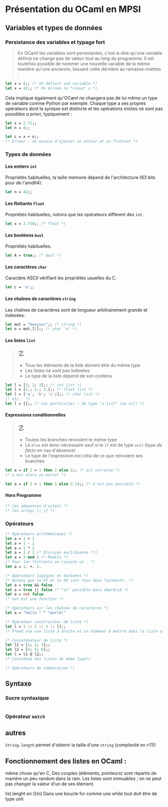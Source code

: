 # Présentation du OCaml en MPSI

## Variables et types de données

### Persistance des variables et typage fort
> En OCaml les variables sont persistantes, c'est-à-dire qu'une variable définie ne change pas de valeur tout au long du programme. Il est toutefois possible de nommer une nouvelle variable de la même manière qu'une ancienne, laissant cette dernière au ramasse-miettes :
```ocaml
let x = 8;; (* On définit une variable *)
let x = 42;; (* On écrase le "vieux" x *)
```

Cela implique également qu'OCaml ne changera pas de lui même un type de variable comme Python par exemple. Chaque type a ses propres opérateurs dont la syntaxe est distincte et les opérations mixtes ne sont pas possibles *a priori*, typiquement :
```ocaml
let x = 2.71;;
let n = 8;;

let c = x + n;;
(* Erreur : on essaie d'ajouter un entier et un flottant *)
```

### Types de données
#### Les entiers `int`
Propriétés habituelles, la taille mémoire dépend de l'architecture (63 bits pour de l'amd64).
```ocaml
let n = 42;;
```
#### Les flottants `float`
Propriétés habituelles, notons que les opérateurs différent des `int`.
```ocaml
let x = 2.718;; (* float *)
```
#### Les booléens `bool`
Propriétés habituelles.
```ocaml
let A = true;; (* bool *)
```
#### Les caractères `char`
Caractère ASCII vérifiant les propriétés usuelles du C.
```ocaml
let c = 'a';;
```
#### Les chaînes de caractères `string`
Les chaînes de caractères sont de longueur arbitrairement grande et indexées.
```ocaml
let mot = "bonjour";; (* string *)
let o = mot.[1];; (* char 'o' *)
```
#### Les listes `list`
> <big><big><big>☡</big></big></big>
> - Tous les éléments de la liste doivent être du même type 
> - Les listes ne sont pas indexées
> - Le type de la liste dépend de son contenu
```ocaml
let l = [1; 2; 3];; (* int list *)
let l = [1.; 2.; 3.];; (* float list *)
let l = ['a'; 'b'; 'c';];; (* char list *)
(* etc.. *)
let l = [];; (* cas particulier : de type "a list" (ou nil) *)
```
#### Expressions conditionnelles
> <big><big><big>☡</big></big></big>
> - Toutes les branches renvoient le même type 
> - Le `else` est donc nécessaire sauf si le `if` est de type `unit` (type *de facto* en cas d'absence)
> - Le type de l'expression est celui de ce que renvoient ses branches
```ocaml
let a = if 2 > 1 then 2 else 3;; (* est correcte *)
(* a est alors un entier *)

let a = if 2 > 1 then 5 else 3.14;; (* n'est pas possible *)
```
#### Hors Programme
```ocaml
(* les séquences d'octets *)
(* les arrays [| |] *)
```

### Opérateurs
```ocaml
(* Opérateurs arithmétiques *)
let a = 1 + 2
let a = 1 - 2
let a = 1 * 2
let a = 1 / 2 (* Division euclidienne !*)
let a = 3 mod 2 (* Modulo *)
(* Pour les flottants on rajoute un . *)
let a = 1. +. 2.

(* Opérateurs logiques et booléens *)
(* Notons que le ET et le OU sont tous deux fainéants. *)
let a = true && false
let a = true || false (* "or" possible mais déprécié *)
let a = not false
(* not est une fonction *)

(* Opérateurs sur les chaînes de caractères *)
let a = "hello " ^ "world!"

(* Opérateur constructeur de liste *)
let l = 1 :: 2 :: 3 :: [];;
(* Prend une une liste à droite et un élément à mettre dans la liste à gauche. L'élément doit être du bon type (ex "int" pour une "int list") et sera placé en première position. N'importe quoi peut être ajouté dans une 'a list (mais elle devient alors du type du n'importe quoi.*)

(* Concaténateur de liste *)
let l1 = [1; 2; 3];;
let l2 = [4; 5; 6];;
let l = l1 @ l2;;
(* Concatène des listes de même type*)

(* Opérateurs de comparaison *)

```


## Syntaxe

### Sucre syntaxique
```ocaml
```
### Opérateur `match`

## autres
`String.length` permet d'obtenir la taille d'une `string` (complexité en $\mathscr O(1)$)


## Fonctionnement des listes en OCaml :
même chose qu'en C,
Des couples (éléments, pointeurs) sont répartis de manière un peu random dans la ram.
Les listes sont immuables ; on ne peut pas changer la valeur d'un de ses élément.

list.lenght en O(n)
Dans une boucle for comme une while tout doit être de type unit
